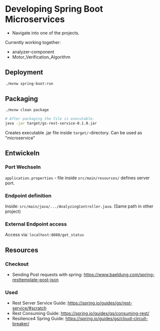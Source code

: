 # Developing Spring Boot Microservices

- Navigate into one of the projects.

Currently working together:
- analyzer-component
- Motor_Verification_Algorithm


## Deployment

```bash
./mvnw spring-boot:run 
```

## Packaging

```bash
./mvnw clean package

# After packaging the file is executable.
java -jar target/gs-rest-service-0.1.0.jar
```

Creates executable .jar file inside `target/`-directory. Can be used as "microservice"


## Entwickeln


### Port Wechseln

`application.properties` - file inside `src/main/resources/` defines server port.


### Endpoint definition

Inside: `src/main/java/.../AnalyzingController.java`. (Same path in other project)


### External Endpoint access

Access via: `localhost:8080/get_status`


## Resources

### Checkout

- Sending Post requests with spring: https://www.baeldung.com/spring-resttemplate-post-json


### Used

- Rest Server Service Guide: https://spring.io/guides/gs/rest-service/#scratch
- Rest Consuming Guide: https://spring.io/guides/gs/consuming-rest/
- Resilience4 Spring Guide: https://spring.io/guides/gs/cloud-circuit-breaker/